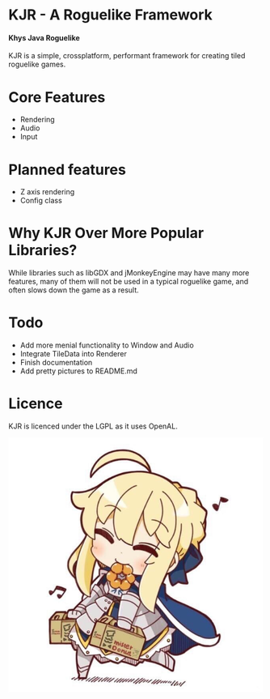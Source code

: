 # KJR - A Roguelike Framework
#### Khys Java Roguelike

KJR is a simple, crossplatform, performant framework for creating tiled roguelike games.

# Core Features

- Rendering
- Audio
- Input

# Planned features
- Z axis rendering
- Config class

# Why KJR Over More Popular Libraries?

While libraries such as libGDX and jMonkeyEngine may have many more features, many of them will not be
used in a typical roguelike game, and often slows down the game as a result. 

# Todo
- Add more menial functionality to Window and Audio
- Integrate TileData into Renderer
- Finish documentation
- Add pretty pictures to README.md

# Licence

KJR is licenced under the LGPL as it uses OpenAL.

![ ](https://raw.githubusercontent.com/definestructunion/KJR/master/sabersmile.jpg)